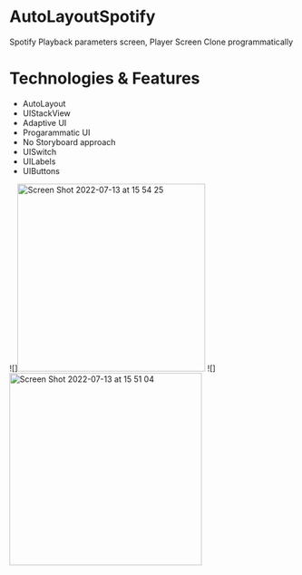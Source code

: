 # AutoLayoutSpotify
Spotify Playback parameters screen, Player Screen Clone programmatically
# Technologies & Features 
- AutoLayout
- UIStackView
- Adaptive UI
- Progarammatic UI
- No Storyboard approach
- UISwitch
- UILabels
- UIButtons


![]<img width="331" alt="Screen Shot 2022-07-13 at 15 54 25" src="https://user-images.githubusercontent.com/89012665/178738592-e8621536-4c04-4457-ba04-e33daa5add1d.png">
![]<img width="339" alt="Screen Shot 2022-07-13 at 15 51 04" src="https://user-images.githubusercontent.com/89012665/178738600-dc8e6876-4bb8-4d4f-918c-13880c2284b4.png">
